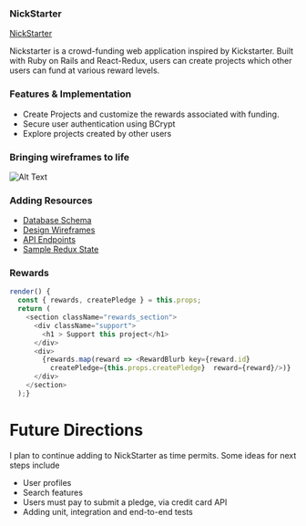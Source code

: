 ### NickStarter

[NickStarter](http://nick-starter.herokuapp.com/#/)

Nickstarter is a crowd-funding web application inspired by Kickstarter. Built with Ruby on Rails and React-Redux, users can create projects which other users can fund at various reward levels.

### Features & Implementation

* Create Projects and customize the rewards associated with funding.
* Secure user authentication using BCrypt
* Explore projects created by other users


### Bringing wireframes to life

![Alt Text](https://media.giphy.com/media/woD9FsDYpPCBW/giphy.gif "wire Frames")

### Adding Resources

* [Database Schema](docs/schema.me)
* [Design Wireframes](docs/wireframes)
* [API Endpoints](api_end_points.md)
* [Sample Redux State](docs/state_shape.md)


### Rewards



``` javascript
render() {
  const { rewards, createPledge } = this.props;
  return (
    <section className="rewards_section">
      <div className="support">
        <h1 > Support this project</h1>
      </div>
      <div>
        {rewards.map(reward => <RewardBlurb key={reward.id}
          createPledge={this.props.createPledge}  reward={reward}/>)}
      </div>
    </section>
  );}
```
# Future Directions

I plan to continue adding to NickStarter as time permits. Some ideas for next steps include

  * User profiles
  * Search features
  * Users must pay to submit a pledge, via credit card API
  * Adding unit, integration and end-to-end tests

